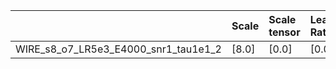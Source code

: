 |                                      | Scale   | Scale tensor   | Learning Rate   | Number of parameters   | Best PSNR           |
|:-------------------------------------|:--------|:---------------|:----------------|:-----------------------|:--------------------|
| WIRE_s8_o7_LR5e3_E4000_snr1_tau1e1_2 | [8.0]   | [0.0]          | [0.005]         | [91587]                | [26.77483320236206] |